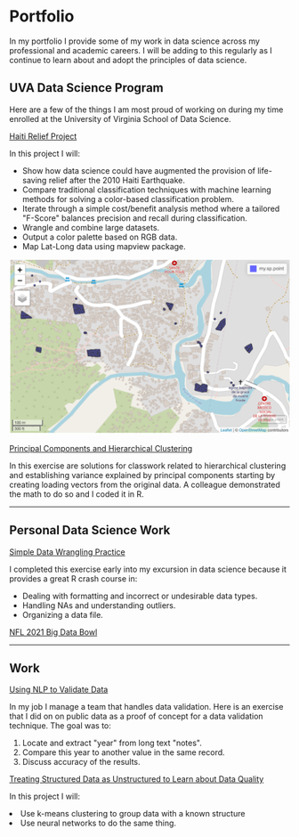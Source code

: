 # Portfolio

In my portfolio I provide some of my work in data science across my professional and academic careers. I will be adding to this regularly as I continue to learn about and adopt the principles of data science.

## UVA Data Science Program 

Here are a few of the things I am most proud of working on during my time enrolled at the University of Virginia School of Data Science.

[Haiti Relief Project](/machinelearnjoe/Disaster%20Relief%20Project.htm)

In this project I will:
<ul>
  <li>Show how data science could have augmented the provision of life-saving relief after the 2010 Haiti Earthquake.</li>
  <li>Compare traditional classification techniques with machine learning methods for solving a color-based classification problem.</li>
   <li>Iterate through a simple cost/benefit analysis method where a tailored "F-Score" balances precision and recall during classification.</li>
  <li>Wrangle and combine large datasets. </li>
  <li>Output a color palette based on RGB data.</li>
  <li>Map Lat-Long data using mapview package.</li> 
</ul>

<img src="images/Screen Shot 2020-12-31 at 4.53.33 PM.png?raw=true"/>

[Principal Components and Hierarchical Clustering](/PC%20%26%20Hierarchical%20Cluster.htm)

In this exercise are solutions for classwork related to hierarchical clustering and establishing variance explained by principal components starting by creating loading vectors from the original data. A colleague demonstrated the math to do so and I coded it in R.

---

## Personal Data Science Work

[Simple Data Wrangling Practice](/DataWrangling_Practice.html)

I completed this exercise early into my excursion in data science because it provides a great R crash course in:
<ul>
  <li>Dealing with formatting and incorrect or undesirable data types.</li>
  <li>Handling NAs and understanding outliers.</li>
  <li>Organizing a data file.</li>
</ul>

[NFL 2021 Big Data Bowl](/pdf/sample_presentation.pdf)

---
## Work

[Using NLP to Validate Data](/machinelearnjoe/Data%Wrangling%Practice.htm)

In my job I manage a team that handles data validation. Here is an exercise that I did on on public data as a proof of concept for a data validation technique. The goal was to: 
<ol>
  <li>Locate and extract "year" from long text "notes".</li>
  <li>Compare this year to another value in the same record.</li>
  <li>Discuss accuracy of the results.</li>
</ol>

[Treating Structured Data as Unstructured to Learn about Data Quality](/machinelearnjoe/Data%Wrangling%Practice.htm)

In this project I will:
<li>Use k-means clustering to group data with a known structure</li>
<li>Use neural networks to do the same thing. </li>
